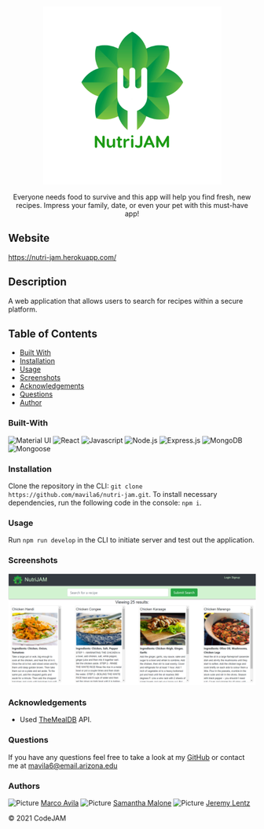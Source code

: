 <p align="center">
    <img src="./client/public/images/nutriJamLogoDark.png" alt="Logo" width="363" height=auto>
</p>
<p align="center">
Everyone needs food to survive and this app will help you find fresh, new recipes. Impress your family, date, or even your pet with this must-have app!</p>

## Website

https://nutri-jam.herokuapp.com/

## Description

A web application that allows users to search for recipes within a secure platform.

## Table of Contents

- [Built With](#built-with)
- [Installation](#installation)
- [Usage](#usage)
- [Screenshots](#screenshots)
- [Acknowledgements](#acknowledgements)
- [Questions](#questions)
- [Author](#author)

### Built-With

![Material UI](https://img.shields.io/badge/MaterialUI-red.svg)
![React](https://img.shields.io/badge/React-blue.svg)
![Javascript](https://img.shields.io/badge/JavaScript-brightgreen.svg)
![Node.js](https://img.shields.io/badge/Node.js-blueviolet.svg)
![Express.js](https://img.shields.io/badge/Express.js-ff69b4.svg)
![MongoDB](https://img.shields.io/badge/MongoDB-green.svg)
![Mongoose](https://img.shields.io/badge/Mongoose-purple.svg)

### Installation

Clone the repository in the CLI: `git clone https://github.com/mavila6/nutri-jam.git`. To install necessary dependencies, run the following code in the console: `npm i`.

### Usage

Run `npm run develop` in the CLI to initiate server and test out the application.

### Screenshots

![NutriJAM Screenshot](./client/public/images/NutriJamScreenshot.png)

### Acknowledgements

- Used [TheMealDB](https://www.themealdb.com/api.php) API.

### Questions

If you have any questions feel free to take a look at my [GitHub](https://github.com/mavila6) or contact me at mavila6@email.arizona.edu

### Authors

![Picture](https://github.com/mavila6.png?size=100) [Marco Avila](https://github.com/mavila6)
![Picture](https://github.com/smalone9.png?size=100) [Samantha Malone](https://github.com/smalone9) 
![Picture](https://github.com/jlentz17.png?size=100) [Jeremy Lentz](https://github.com/jlentz17)

&copy; 2021 CodeJAM